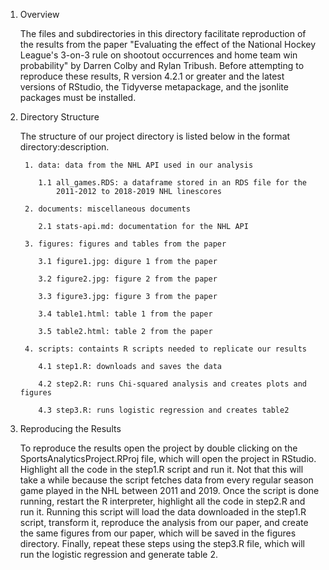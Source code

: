 1.  Overview

    The files and subdirectories in this directory facilitate
    reproduction of the results from the paper "Evaluating the effect of the 
    National Hockey League's 3-on-3 rule on shootout occurrences and home team 
    win probability" by Darren Colby and Rylan Tribush. Before attempting to 
    reproduce these results, R version 4.2.1 or greater and the latest versions 
    of RStudio, the Tidyverse metapackage, and the jsonlite packages must be 
    installed.

2.  Directory Structure

    The structure of our project directory is listed below in the format 
    directory:description.

         1. data: data from the NHL API used in our analysis
         
            1.1 all_games.RDS: a dataframe stored in an RDS file for the 
                2011-2012 to 2018-2019 NHL linescores

         2. documents: miscellaneous documents
         
            2.1 stats-api.md: documentation for the NHL API

         3. figures: figures and tables from the paper
         
            3.1 figure1.jpg: digure 1 from the paper
            
            3.2 figure2.jpg: figure 2 from the paper
            
            3.3 figure3.jpg: figure 3 from the paper
            
            3.4 table1.html: table 1 from the paper
            
            3.5 table2.html: table 2 from the paper

         4. scripts: containts R scripts needed to replicate our results
         
            4.1 step1.R: downloads and saves the data
            
            4.2 step2.R: runs Chi-squared analysis and creates plots and figures
            
            4.3 step3.R: runs logistic regression and creates table2

3.  Reproducing the Results

    To reproduce the results open the project by double clicking on the
    SportsAnalyticsProject.RProj file, which will open the project in
    RStudio. Highlight all the code in the step1.R script and run it.
    Not that this will take a while because the script fetches data from
    every regular season game played in the NHL between 2011 and 2019.
    Once the script is done running, restart the R interpreter,
    highlight all the code in step2.R and run it. Running this script
    will load the data downloaded in the step1.R script, transform it,
    reproduce the analysis from our paper, and create the same figures
    from our paper, which will be saved in the figures directory. Finally, 
    repeat these steps using the step3.R file, which will run the logistic 
    regression and generate table 2.
